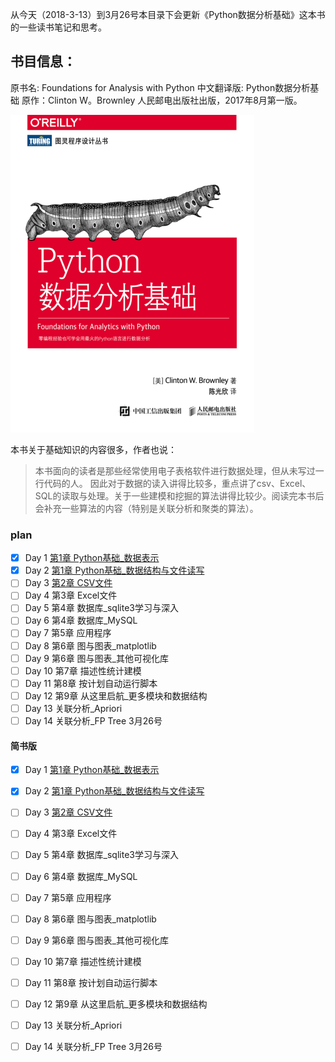 从今天（2018-3-13）到3月26号本目录下会更新《Python数据分析基础》这本书的一些读书笔记和思考。
## 书目信息：

原书名: Foundations for Analysis with Python
中文翻译版: Python数据分析基础
原作：Clinton W。Brownley
人民邮电出版社出版，2017年8月第一版。

![image](./dsIpynbPic/foundationsForAnalyWithPyBookCover.png)

本书关于基础知识的内容很多，作者也说：
> 本书面向的读者是那些经常使用电子表格软件进行数据处理，但从未写过一行代码的人。
因此对于数据的读入讲得比较多，重点讲了csv、Excel、SQL的读取与处理。关于一些建模和挖掘的算法讲得比较少。阅读完本书后会补充一些算法的内容（特别是关联分析和聚类的算法）。

### plan

- [x] Day 1 [第1章 Python基础_数据表示](./chpOnePyFoundation.ipynb)
- [x] Day 2 [第1章 Python基础_数据结构与文件读写](https://github.com/QLWeilcf/cunyu/blob/master/chpOneDataContainer.ipynb)
- [ ] Day 3 [第2章 CSV文件](https://github.com/QLWeilcf/cunyu/blob/master/chpTwoRWcsvData.ipynb)
- [ ] Day 4 第3章 Excel文件
- [ ] Day 5 第4章 数据库_sqlite3学习与深入
- [ ] Day 6 第4章 数据库_MySQL
- [ ] Day 7 第5章 应用程序
- [ ] Day 8 第6章 图与图表_matplotlib
- [ ] Day 9 第6章 图与图表_其他可视化库
- [ ] Day 10 第7章 描述性统计建模
- [ ] Day 11 第8章 按计划自动运行脚本
- [ ] Day 12 第9章 从这里启航_更多模块和数据结构
- [ ] Day 13 关联分析_Apriori
- [ ] Day 14 关联分析_FP Tree  3月26号

#### 简书版

- [x] Day 1 [第1章 Python基础_数据表示](https://www.jianshu.com/p/00f763de8752)
- [x] Day 2 [第1章 Python基础_数据结构与文件读写](https://www.jianshu.com/p/d357d0e87a41)
- [ ] Day 3 [第2章 CSV文件](https://www.jianshu.com/p/78f13ad85859)
- [ ] Day 4 第3章 Excel文件
- [ ] Day 5 第4章 数据库_sqlite3学习与深入
- [ ] Day 6 第4章 数据库_MySQL
- [ ] Day 7 第5章 应用程序
- [ ] Day 8 第6章 图与图表_matplotlib
- [ ] Day 9 第6章 图与图表_其他可视化库
- [ ] Day 10 第7章 描述性统计建模
- [ ] Day 11 第8章 按计划自动运行脚本
- [ ] Day 12 第9章 从这里启航_更多模块和数据结构
- [ ] Day 13 关联分析_Apriori
- [ ] Day 14 关联分析_FP Tree  3月26号



